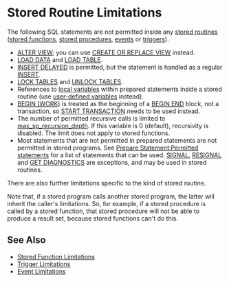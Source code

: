 # Stored Routine Limitations

The following SQL statements are not permitted inside any [stored routines](/kb/en/stored-programs-and-views/) ([stored functions](/programming-customizing-mariadb/stored-routines/stored-functions), [stored procedures](/programming-customizing-mariadb/stored-routines/stored-procedures), [events](/programming-customizing-mariadb/triggers-events/event-scheduler/events) or [triggers](/programming-customizing-mariadb/triggers-events/triggers)).

- [ALTER VIEW](/programming-customizing-mariadb/views/alter-view); you can use [CREATE OR REPLACE VIEW](/programming-customizing-mariadb/views/create-view) instead.
- [LOAD DATA](/kb/en/load-data/) and [LOAD TABLE](/kb/en/load-table-from-master/).
- [INSERT DELAYED](/sql-statements-structure/sql-statements/data-manipulation/inserting-loading-data/insert-delayed) is permitted, but the statement is handled as a regular [INSERT](/sql-statements-structure/sql-statements/data-manipulation/inserting-loading-data/insert).
- [LOCK TABLES](/sql-statements-structure/sql-statements/transactions/lock-tables) and [UNLOCK TABLES](/kb/en/unlock-tables/).
- References to [local variables](/programming-customizing-mariadb/programmatic-compound-statements/declare-variable) within prepared statements inside a stored routine (use [user-defined variables](/sql-statements-structure/sql-language-structure/user-defined-variables) instead).
- [BEGIN (WORK)](/sql-statements-structure/sql-statements/transactions/start-transaction) is treated as the beginning of a [BEGIN END](/programming-customizing-mariadb/programmatic-compound-statements/begin-end) block, not a transaction, so [START TRANSACTION](/sql-statements-structure/sql-statements/transactions/start-transaction) needs to be used instead.
- The number of permitted recursive calls is limited to [max_sp_recursion_depth](/kb/en/server-system-variables/#max_sp_recursion_depth). If this variable is 0 (default), recursivity is disabled. The limit does not apply to stored functions.
- Most statements that are not permitted in prepared statements are not permitted in stored programs. See [Prepare Statement:Permitted statements](/kb/en/prepare-statement/#permitted-statements) for a list of statements that can be used. [SIGNAL](/programming-customizing-mariadb/programmatic-compound-statements/signal), [RESIGNAL](/programming-customizing-mariadb/programmatic-compound-statements/resignal) and [GET DIAGNOSTICS](/programming-customizing-mariadb/programmatic-compound-statements/programmatic-compound-statements-diagnostics/get-diagnostics) are exceptions, and may be used in stored routines.

There are also further limitations specific to the kind of stored routine.

Note that, if a stored program calls another stored program, the latter will inherit the caller's limitations. So, for example, if a stored procedure is called by a stored function, that stored procedure will not be able to produce a result set, because stored functions can't do this.

## See Also

- [Stored Function Limitations](/programming-customizing-mariadb/stored-routines/stored-functions/stored-function-limitations)
- [Trigger Limitations](/programming-customizing-mariadb/triggers-events/triggers/trigger-limitations)
- [Event Limitations](/programming-customizing-mariadb/triggers-events/event-scheduler/event-limitations)